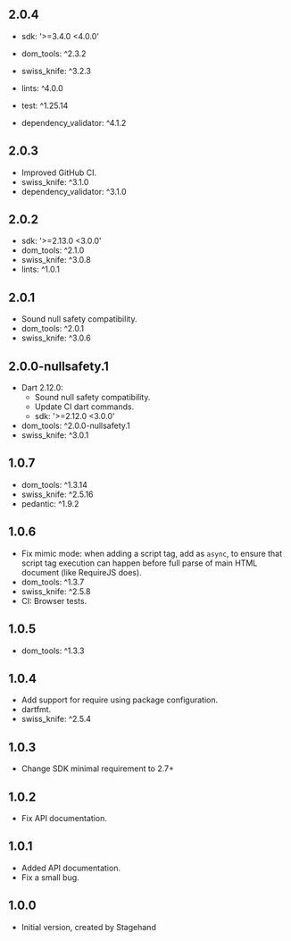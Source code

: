 ## 2.0.4

- sdk: '>=3.4.0 <4.0.0'

- dom_tools: ^2.3.2
- swiss_knife: ^3.2.3

- lints: ^4.0.0
- test: ^1.25.14
- dependency_validator: ^4.1.2

## 2.0.3

- Improved GitHub CI.
- swiss_knife: ^3.1.0
- dependency_validator: ^3.1.0

## 2.0.2

- sdk: '>=2.13.0 <3.0.0'
- dom_tools: ^2.1.0
- swiss_knife: ^3.0.8
- lints: ^1.0.1

## 2.0.1

- Sound null safety compatibility.
- dom_tools: ^2.0.1
- swiss_knife: ^3.0.6

## 2.0.0-nullsafety.1

- Dart 2.12.0:
    - Sound null safety compatibility.
    - Update CI dart commands.
    - sdk: '>=2.12.0 <3.0.0'
- dom_tools: ^2.0.0-nullsafety.1
- swiss_knife: ^3.0.1

## 1.0.7

- dom_tools: ^1.3.14
- swiss_knife: ^2.5.16
- pedantic: ^1.9.2

## 1.0.6

- Fix mimic mode: when adding a script tag, add as `async`,
to ensure that script tag execution can happen before full
parse of main HTML document (like RequireJS does).
- dom_tools: ^1.3.7
- swiss_knife: ^2.5.8
- CI: Browser tests.

## 1.0.5

- dom_tools: ^1.3.3

## 1.0.4

- Add support for require using package configuration.
- dartfmt.
- swiss_knife: ^2.5.4

## 1.0.3

- Change SDK minimal requirement to 2.7+

## 1.0.2

- Fix API documentation.

## 1.0.1

- Added API documentation.
- Fix a small bug.

## 1.0.0

- Initial version, created by Stagehand
